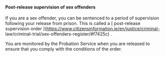 ####  **Post-release supervision of sex offenders**

If you are a sex offender, you can be sentenced to a period of supervision
following your release from prison. This is called a [ post-release
supervision order ](https://www.citizensinformation.ie/en/justice/criminal-
law/criminal-trial/sex-offenders-register/#f7425c) .

You are monitored by the Probation Service when you are released to ensure
that you comply with the conditions of the order.

